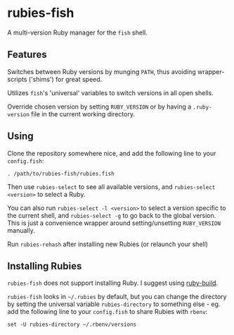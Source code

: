 # rubies-fish

A multi-version Ruby manager for the `fish` shell.


## Features

Switches between Ruby versions by munging `PATH`, thus avoiding
wrapper-scripts ('shims') for great speed.

Utilizes `fish`'s 'universal' variables to switch versions in all
open shells.

Override chosen version by setting `RUBY_VERSION` or by having a
`.ruby-version` file in the current working directory.


## Using

Clone the repository somewhere nice, and add the following line to
your `config.fish`:

	. /path/to/rubies-fish/rubies.fish

Then use `rubies-select` to see all available versions, and
`rubies-select <version>` to select a Ruby.

You can also run `rubies-select -l <version>` to select a version
specific to the current shell, and `rubies-select -g` to go back to
the global version. This is just a convenience wrapper around
setting/unsetting `RUBY_VERSION` manually.

Run `rubies-rehash` after installing new Rubies (or relaunch your
shell)


## Installing Rubies

`rubies-fish` does not support installing Ruby. I suggest using
[ruby-build](https://github.com/sstephenson/ruby-build).

`rubies-fish` looks in `~/.rubies` by default, but you can change
the directory by setting the universal variable `rubies-directory`
to something else - eg. add the following line to your `config.fish`
to share Rubies with `rbenv`:

	set -U rubies-directory ~/.rbenv/versions
